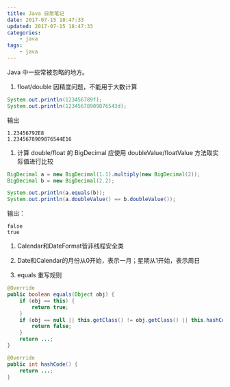 ```yaml
---
title: Java 日常笔记
date: 2017-07-15 18:47:33
updated: 2017-07-15 18:47:33
categories:
    - java
tags:
    - java
---
```

Java 中一些常被忽略的地方。
<!-- more -->

1. float/double 因精度问题，不能用于大数计算
```java
System.out.println(123456789f); 
System.out.println(12345678909876543d);
```
输出
```console
1.23456792E8
1.2345678909876544E16
```

1. 计算 double/float 的 BigDecimal 应使用 doubleValue/floatValue 方法取实际值进行比较

```java
BigDecimal a = new BigDecimal(1.1).multiply(new BigDecimal(2));
BigDecimal b = new BigDecimal(2.2);

System.out.println(a.equals(b));
System.out.println(a.doubleValue() == b.doubleValue());
```
输出：
```console
false
true
```

1. Calendar和DateFormat皆非线程安全类

1. Date和Calendar的月份从0开始，表示一月；星期从1开始，表示周日

1. equals 重写规则
```java
@Override
public boolean equals(Object obj) {
    if (obj == this) {
        return true;
    }
    if (obj == null || this.getClass() != obj.getClass() || this.hashCode() != obj.hashCode()) {
        return false;
    }
    return ...;
}

@Override
public int hashCode() {
    return ...;
}
```

